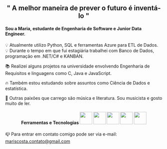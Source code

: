 
<h2 align="center"> " A melhor maneira de prever o futuro é inventá-lo " </h2>

<h4> Sou a Maria, estudante de Engenharia de Software e Junior Data Engineer. </h4>

💡 Atualmente utilizo Python, SQL e ferramentas Azure para ETL de Dados.  
💡 Durante o tempo em que fui estagiária trabalhei com Banco de Dados, programação em .NET/C# e KANBAN.

📚 Realizei alguns projetos na universidade envolvendo Engenharia de Requisitos e linguagens como C, Java e JavaScript.

🔥 Também estou estudando sobre assuntos como Ciência de Dados e estatística.

🌌 Outras paixões que carrego são música e literatura. Sou musicista e gosto muito de ler.

<h4 align="center"> Ferramentas e Tecnologias
<img src="https://cdn.jsdelivr.net/gh/devicons/devicon/icons/git/git-original.svg" width="40" height="40"/>
<img src="https://cdn.jsdelivr.net/gh/devicons/devicon/icons/azure/azure-original.svg" width="40" height="40"/>
<img src="https://cdn.jsdelivr.net/gh/devicons/devicon/icons/python/python-original.svg" width="40" height="40"/>
<img src="https://cdn.jsdelivr.net/gh/devicons/devicon/icons/visualstudio/visualstudio-plain.svg" width="40" height="40"/>
<img src="https://cdn.jsdelivr.net/gh/devicons/devicon/icons/jupyter/jupyter-original-wordmark.svg" width="40" height="40"/>
</h4>
          
          

📪 Para entrar em contato comigo pode ser via e-mail: mariscosta.contato@gmail.com


